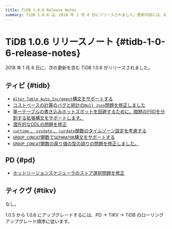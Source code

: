 ```yaml
---
title: TiDB 1.0.6 Release Notes
summary: TiDB 1.0.6 は、2018 年 1 月 8 日にリリースされました。更新内容には、Alter Table Auto_Increment 構文のサポート、コスト ベース計算のバグと Null Json 問題の修正、および暗黙の行 ID をシャードするための拡張構文のサポートが含まれます。その他の更新内容には、潜在的な DDL 問題の修正、特定の関数でのタイムゾーン設定の考慮、および GROUP_CONCAT 関数での SEPARATOR 構文のサポートが含まれます。PD では、ホット リージョン スケジューラのストア選択問題が修正されました。1.0.5 から 1.0.6 にアップグレードするには、PD、TiKV、TiDB のローリング アップグレード順序に従ってください。
---
```


# TiDB 1.0.6 リリースノート {#tidb-1-0-6-release-notes}

2018 年 1 月 8 日に、次の更新を含む TiDB 1.0.6 がリリースされました。

## ティビ {#tidb}

-   [`Alter Table Auto_Increment`構文をサポートする](https://github.com/pingcap/tidb/pull/5511)
-   [コストベースの計算のバグと統計の`Null Json`問題を修正しました](https://github.com/pingcap/tidb/pull/5556)
-   [単一テーブルの書き込みホットスポットを回避するために、暗黙の行IDを分割する拡張構文をサポートします。](https://github.com/pingcap/tidb/pull/5559)
-   [潜在的なDDLの問題を修正](https://github.com/pingcap/tidb/pull/5562)
-   [`curtime` 、 `sysdate` 、 `curdate`関数のタイムゾーン設定を考慮する](https://github.com/pingcap/tidb/pull/5564)
-   [`GROUP_CONCAT`関数で`SEPARATOR`構文をサポートする](https://github.com/pingcap/tidb/pull/5569)
-   [`GROUP_CONCAT`関数の戻り値の型の誤りの問題を修正しました。](https://github.com/pingcap/tidb/pull/5582)

## PD {#pd}

-   [ホットリージョンスケジューラのストア選択問題を修正](https://github.com/pingcap/pd/pull/898)

## ティクヴ {#tikv}

なし。

1.0.5 から 1.0.6 にアップグレードするには、PD -&gt; TiKV -&gt; TiDB のローリング アップグレード順序に従います。

